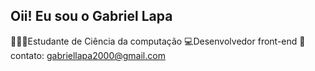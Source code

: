 ## Oii! Eu sou o Gabriel Lapa
 
 👨🏻‍🎓Estudante de Ciência da computação
 💻Desenvolvedor front-end
 📩contato: gabriellapa2000@gmail.com
